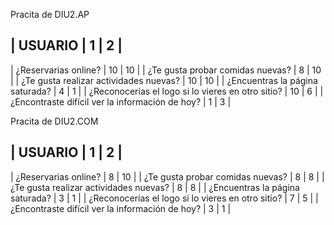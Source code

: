 Pracita de DIU2.AP

| USUARIO | 1 | 2 |
-------------------
| ¿Reservarias online? | 10 | 10 |
| ¿Te gusta probar comidas nuevas? | 8 | 10 |
| ¿Te gusta realizar actividades nuevas? | 10 | 10 |
| ¿Encuentras la página saturada? | 4 | 1 |
| ¿Reconocerías el logo si lo vieres en otro sitio? | 10 | 6 |
| ¿Encontraste difícil ver la información de hoy? | 1 | 3 |

Pracita de DIU2.COM

| USUARIO | 1 | 2 |
-------------------
| ¿Reservarias online? | 8 | 10 |
| ¿Te gusta probar comidas nuevas? | 8 | 8 |
| ¿Te gusta realizar actividades nuevas? | 8 | 8 |
| ¿Encuentras la página saturada? | 3 | 1 |
| ¿Reconocerías el logo si lo vieres en otro sitio? | 7 | 5 |
| ¿Encontraste difícil ver la información de hoy? | 3 | 1 |

